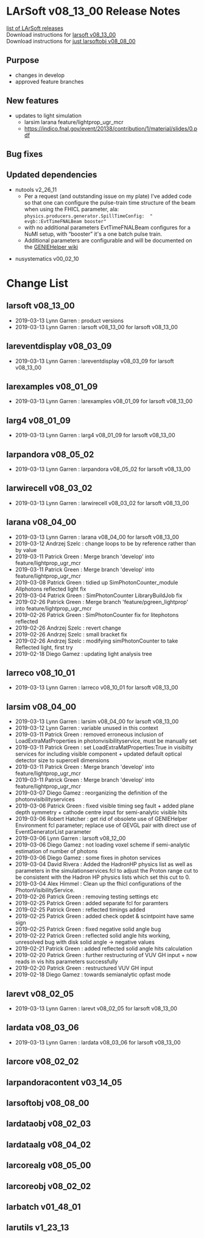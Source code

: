 # LArSoft v08_13_00 Release Notes



[list of LArSoft releases](LArSoft_release_list)  
Download instructions for [larsoft v08_13_00](http://scisoft.fnal.gov/scisoft/bundles/larsoft/v08_13_00/larsoft-v08_13_00.html)  
Download instructions for [just larsoftobj v08_08_00](http://scisoft.fnal.gov/scisoft/bundles/larsoftobj/v08_08_00/larsoftobj-v08_08_00.html)

## Purpose

-   changes in develop
-   approved feature branches

## New features

-   updates to light simulation
    -   larsim larana feature/lightprop_ugr_mcr
    -   https://indico.fnal.gov/event/20138/contribution/1/material/slides/0.pdf

## Bug fixes

## Updated dependencies

-   nutools v2_26_11
    -   Per a request (and outstanding issue on my plate) I've added code so that one can configure the pulse-train time structure of the beam when using the FHICL parameter, ala: `physics.producers.generator.SpillTimeConfig:  " evgb::EvtTimeFNALBeam booster"`
    -   with no additional parameters EvtTimeFNALBeam configures for a NuMI setup, with “booster” it's a one batch pulse train.
    -   Additional parameters are configurable and will be documented on the [GENIEHelper wiki](https://cdcvs.fnal.gov/redmine/projects/nutools/wiki/GENIEHelper)

<!-- -->

-   nusystematics v00_02_10

# Change List

## larsoft v08_13_00

-   2019-03-13 Lynn Garren : product versions
-   2019-03-13 Lynn Garren : larsoft v08_13_00 for larsoft v08_13_00

## lareventdisplay v08_03_09

-   2019-03-13 Lynn Garren : lareventdisplay v08_03_09 for larsoft v08_13_00

## larexamples v08_01_09

-   2019-03-13 Lynn Garren : larexamples v08_01_09 for larsoft v08_13_00

## larg4 v08_01_09

-   2019-03-13 Lynn Garren : larg4 v08_01_09 for larsoft v08_13_00

## larpandora v08_05_02

-   2019-03-13 Lynn Garren : larpandora v08_05_02 for larsoft v08_13_00

## larwirecell v08_03_02

-   2019-03-13 Lynn Garren : larwirecell v08_03_02 for larsoft v08_13_00

## larana v08_04_00

-   2019-03-13 Lynn Garren : larana v08_04_00 for larsoft v08_13_00
-   2019-03-12 Andrzej Szelc : change loops to be by reference rather than by value
-   2019-03-11 Patrick Green : Merge branch 'develop' into feature/lightprop_ugr_mcr
-   2019-03-11 Patrick Green : Merge branch 'develop' into feature/lightprop_ugr_mcr
-   2019-03-08 Patrick Green : tidied up SimPhotonCounter_module Allphotons reflected light fix
-   2019-03-04 Patrick Green : SimPhotonCounter LibraryBuildJob fix
-   2019-02-26 Patrick Green : Merge branch 'feature/pgreen_lightprop' into feature/lightprop_ugr_mcr
-   2019-02-26 Patrick Green : SimPhotonCounter fix for litephotons reflected
-   2019-02-26 Andrzej Szelc : revert change
-   2019-02-26 Andrzej Szelc : small bracket fix
-   2019-02-26 Andrzej Szelc : modifying simPhotonCounter to take Reflected light, first try
-   2019-02-18 Diego Gamez : updating light analysis tree

## larreco v08_10_01

-   2019-03-13 Lynn Garren : larreco v08_10_01 for larsoft v08_13_00

## larsim v08_04_00

-   2019-03-13 Lynn Garren : larsim v08_04_00 for larsoft v08_13_00
-   2019-03-12 Lynn Garren : variable unused in this context
-   2019-03-11 Patrick Green : removed erroneous inclusion of LoadExtraMatProperties in photonvisibilityservice, must be manually set
-   2019-03-11 Patrick Green : set LoadExtraMatProperties:True in visibilty services for including visible component + updated default optical detector size to supercell dimensions
-   2019-03-11 Patrick Green : Merge branch 'develop' into feature/lightprop_ugr_mcr
-   2019-03-11 Patrick Green : Merge branch 'develop' into feature/lightprop_ugr_mcr
-   2019-03-07 Diego Gamez : reorganizing the definition of the photonvisibilityservices
-   2019-03-06 Patrick Green : fixed visible timing seg fault + added plane depth symmetry + cathode centre input for semi-analytic visible hits
-   2019-03-06 Robert Hatcher : get rid of obsolete use of GENIEHelper Environment fcl parameter; replace use of GEVGL pair with direct use of EventGeneratorList parameter
-   2019-03-06 Lynn Garren : larsoft v08_12_00
-   2019-03-06 Diego Gamez : not loading voxel scheme if semi-analytic estimation of number of photons
-   2019-03-06 Diego Gamez : some fixes in photon services
-   2019-03-04 David Rivera : Added the HadronHP physics list as well as parameters in the simulationservices.fcl to adjust the Proton range cut to be consistent with the Hadron HP physics lists which set this cut to 0.
-   2019-03-04 Alex Himmel : Clean up the fhicl configurations of the PhotonVisibilityService.
-   2019-02-26 Patrick Green : removing testing settings etc
-   2019-02-25 Patrick Green : added separate fcl for paramters
-   2019-02-25 Patrick Green : reflected timings added
-   2019-02-25 Patrick Green : added check opdet & scintpoint have same sign
-   2019-02-25 Patrick Green : fixed negative solid angle bug
-   2019-02-22 Patrick Green : reflected solid angle hits working, unresolved bug with disk solid angle -\> negative values
-   2019-02-21 Patrick Green : added reflected solid angle hits calculation
-   2019-02-20 Patrick Green : further restructuring of VUV GH input + now reads in vis hits parameters successfully
-   2019-02-20 Patrick Green : restructured VUV GH input
-   2019-02-18 Diego Gamez : towards semianalytic opfast mode

## larevt v08_02_05

-   2019-03-13 Lynn Garren : larevt v08_02_05 for larsoft v08_13_00

## lardata v08_03_06

-   2019-03-13 Lynn Garren : lardata v08_03_06 for larsoft v08_13_00

## larcore v08_02_02

## larpandoracontent v03_14_05

## larsoftobj v08_08_00

## lardataobj v08_02_03

## lardataalg v08_04_02

## larcorealg v08_05_00

## larcoreobj v08_02_02

## larbatch v01_48_01

## larutils v1_23_13
